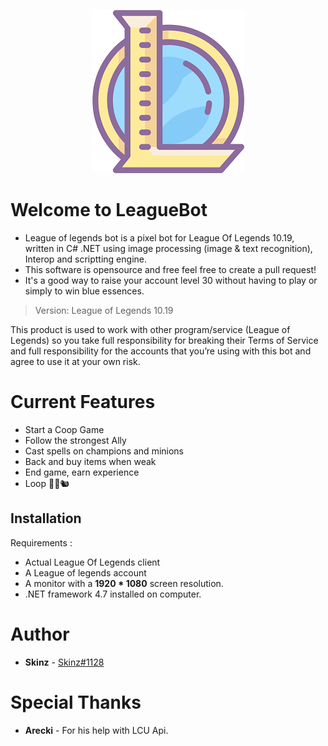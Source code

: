 
<p align="center">
  <img  src="icon.png">
</p>

# Welcome to LeagueBot 

  * League of legends bot is a pixel bot for League Of Legends 10.19, written in C# .NET using image processing (image & text recognition), Interop and scriptting engine.
  * This software is opensource and free feel free to create a pull request!
  * It's a good way to raise your account level 30 without having to play or simply to win blue essences.

  > Version: League of Legends 10.19

  This product is used to work with other program/service (League of Legends) so you take full responsibility for breaking their Terms of Service and full responsibility for the accounts that you’re using with this bot and agree to use it at your own risk.

# Current Features
  * Start a Coop Game
  * Follow the strongest Ally
  * Cast spells on champions and minions
  * Back and buy items when weak
  * End game, earn experience
  * Loop 👨‍🌾🐿️
  
## Installation

   Requirements :
   * Actual League Of Legends client
   * A League of legends account
   * A monitor with a **1920 * 1080** screen resolution.
   * .NET framework 4.7 installed on computer.


# Author

   * **Skinz** - [Skinz#1128](https://github.com/Skinz3)

# Special Thanks

   * **Arecki** - For his help with LCU Api.
